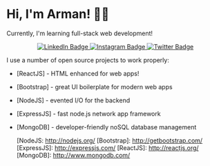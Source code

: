 # Hi, I'm Arman! 👋🏻

Currently, I'm learning full-stack web development!

<div id="badges" align="center">
  <a href="https://www.linkedin.com/in/venska-arman-nur-rosyidin-313903b6/">
    <img src="https://img.shields.io/badge/LinkedIn-blue?style=for-the-badge&logo=linkedin&logoColor=white" alt="LinkedIn Badge"/>
  </a>
  <a href="https://www.instagram.com/">
    <img src="https://img.shields.io/badge/Instagram-E4405F?style=for-the-badge&logo=instagram&logoColor=white" alt="Instagram Badge"/>
  </a>
  <a href="https://twitter.com/m_artabak">
    <img src="https://img.shields.io/badge/Twitter-blue?style=for-the-badge&logo=twitter&logoColor=white" alt="Twitter Badge"/>
  </a>
</div>

I use a number of open source projects to work properly:

- [ReactJS] - HTML enhanced for web apps!
- [Bootstrap] - great UI boilerplate for modern web apps
- [NodeJS] - evented I/O for the backend
- [ExpressJS] - fast node.js network app framework
- [MongoDB] - developer-friendly noSQL database management


   [NodeJS: <http://nodejs.org/>
   [Bootstrap]: <http://getbootstrap.com/>
   [ExpressJS]: <http://expressjs.com/>
   [ReactJS]: <http://reactjs.org/>
   [MongoDB]: <http://www.mongodb.com/>
